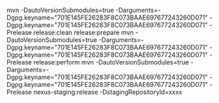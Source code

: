 mvn -DautoVersionSubmodules=true -Darguments=-Dgpg.keyname="701E145FE26283F8C073BAAE697677243260D071" -Dgpg.keyname="701E145FE26283F8C073BAAE697677243260D071" -Prelease release:clean release:prepare
mvn -DautoVersionSubmodules=true -Darguments=-Dgpg.keyname="701E145FE26283F8C073BAAE697677243260D071" -Dgpg.keyname="701E145FE26283F8C073BAAE697677243260D071" -Prelease release:perform
mvn -DautoVersionSubmodules=true -Darguments=-Dgpg.keyname="701E145FE26283F8C073BAAE697677243260D071" -Dgpg.keyname="701E145FE26283F8C073BAAE697677243260D071" -Prelease nexus-staging:release -DstagingRepositoryId=xxxx
